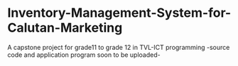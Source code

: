 # Inventory-Management-System-for-Calutan-Marketing
 A capstone project for grade11 to grade 12 in TVL-ICT programming
 -source code and application program soon to be uploaded-
